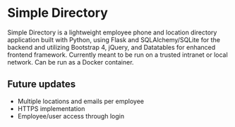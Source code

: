 # Simple Directory

Simple Directory is a lightweight employee phone and location directory application built with Python, using Flask and SQLAlchemy/SQLite for the backend and utilizing Bootstrap 4, jQuery, and Datatables for enhanced frontend framework.  Currently meant to be run on a trusted intranet or local network.  Can be run as a Docker container.


## Future updates

- Multiple locations and emails per employee
- HTTPS implementation
- Employee/user access through login
